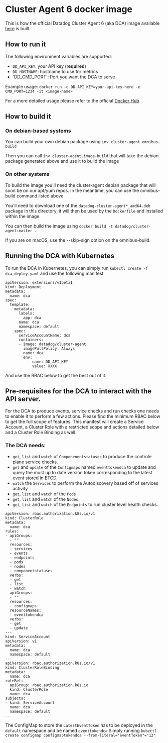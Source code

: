 # Cluster Agent 6 docker image

This is how the official Datadog Cluster Agent 6 (aka DCA) image available [here](https://hub.docker.com/r/datadog/cluster-agent/) is built.

## How to run it

The following environment variables are supported:

- `DD_API_KEY`: your API key (**required**)
- `DD_HOSTNAME`: hostname to use for metrics
- 'DD_CMD_PORT': Port you want the DCA to serve

Example usage: `docker run -e DD_API_KEY=your-api-key-here -e CMD_PORT=1234 -it <image-name>`

For a more detailed usage please refer to the official [Docker Hub](https://hub.docker.com/r/datadog/cluster-agent/)

## How to build it

### On debian-based systems

You can build your own debian package using `inv cluster-agent.omnibus-build`

Then you can call `inv cluster-agent.image-build` that will take the debian package generated above and use it to build the image

### On other systems

To build the image you'll need the cluster-agent debian package that will soon be on our apt/yum repos. In the meantime, you can use the omnibus-build command listed above.

You'll need to download one of the `datadog-cluster-agent*_amd64.deb` package in this directory, it will then be used by the `Dockerfile` and installed within the image.

You can then build the image using `docker build -t datadog/cluster-agent:master .`

If you are on macOS, use the --skip-sign option on the omnibus-build.

## Running the DCA with Kubernetes

To run the DCA in Kubernetes, you can simply run `kubectl create -f dca_deploy.yaml` and use the following manifest

```
apiVersion: extensions/v1beta1
kind: Deployment
metadata:
  name: dca
spec:
  template:
    metadata:
      labels:
        app: dca
      name: dca
      namespace: default
    spec:
      serviceAccountName: dca
      containers:
      - image: datadog/cluster-agent
        imagePullPolicy: Always
        name: dca
        env:
          - name: DD_API_KEY
            value: XXXX
```
And use the RBAC below to get the best out of it.

## Pre-requisites for the DCA to interact with the API server.

For the DCA to produce events, service checks and run checks one needs to enable it to perform a few actions.
Please find the minimum RBAC below to get the full scope of features.
This manifest will create a Service Account, a Cluster Role with a restricted scope and actions detailed below and a Cluster Role Binding as well.

### The DCA needs:

- `get`, `list` and `watch` of `Componenentstatuses` to produce the controle plane service checks.
- `get` and `update` of the `Configmaps` named `eventtokendca` to update and query the most up to date version token corresponding to the latest event stored in ETCD.
- `watch` the `Services` to perform the Autodiscovery based off of services activity
- `get`, `list` and `watch` of the `Pods`
- `get`, `list` and `watch`  of the `Nodes`
- `get`, `list` and `watch`  of the `Endpoints` to run cluster level health checks.


```
apiVersion: rbac.authorization.k8s.io/v1
kind: ClusterRole
metadata:
  name: dca
rules:
- apiGroups:
  - ""
  resources:
  - services
  - events
  - endpoints
  - pods
  - nodes
  - componentstatuses
  verbs:
  - get
  - list
  - watch
- apiGroups:
  - ""
  resources:
  - configmaps
  resourceNames:
  - eventtokendca
  verbs:
  - get
  - update
---
kind: ServiceAccount
apiVersion: v1
metadata:
  name: dca
  namespace: default
---
apiVersion: rbac.authorization.k8s.io/v1
kind: ClusterRoleBinding
metadata:
  name: dca
roleRef:
  apiGroup: rbac.authorization.k8s.io
  kind: ClusterRole
  name: dca
subjects:
- kind: ServiceAccount
  name: dca
  namespace: default
---
```

The ConfigMap to store the `LatestEventToken` has to be deployed in the `default` namespace and be named `eventtokendca`
Simply running `kubectl create configmap configmaptokendca --from-literal="eventToken"="12"`
